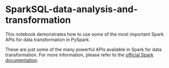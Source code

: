 # SparkSQL-data-analysis-and-transformation

This notebook demonstrates how to use some of the most important Spark APIs for data transformation in PySpark.

These are just some of the many powerful APIs available in Spark for data transformation. For more information, please refer to the [official Spark documentation](https://spark.apache.org/docs/latest/sql-programming-guide.html).
